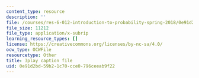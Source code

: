 ```yaml
---
content_type: resource
description: ''
file: /courses/res-6-012-introduction-to-probability-spring-2018/0e91d2bd59b21c70cce0796ceeab9f22_27d9Gew3llM.srt
file_size: 11212
file_type: application/x-subrip
learning_resource_types: []
license: https://creativecommons.org/licenses/by-nc-sa/4.0/
ocw_type: OCWFile
resourcetype: Other
title: 3play caption file
uid: 0e91d2bd-59b2-1c70-cce0-796ceeab9f22
---
```

